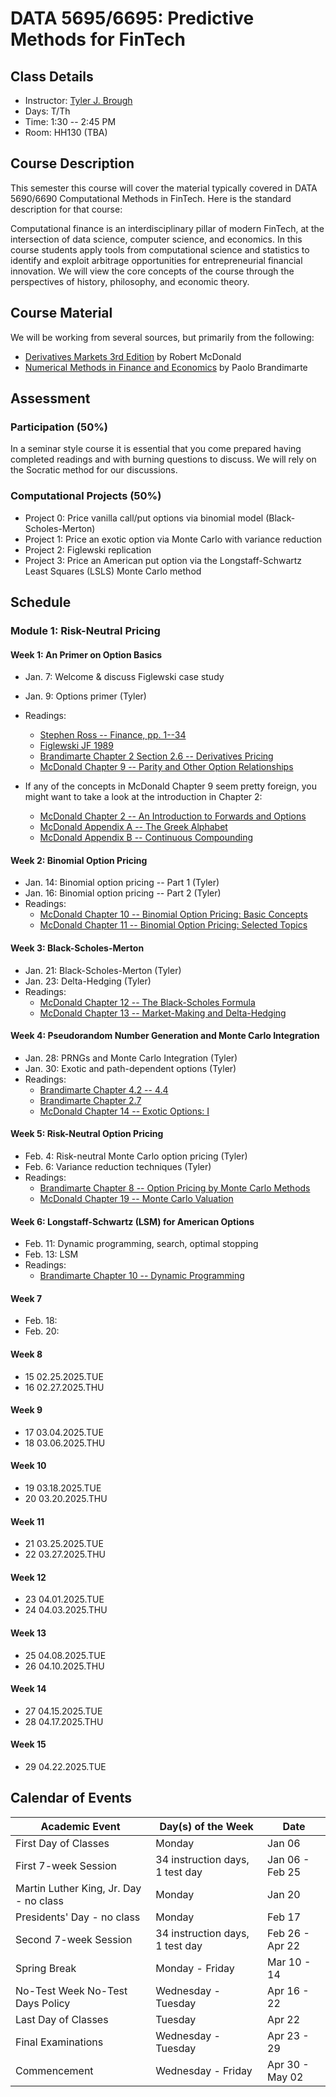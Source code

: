 # **DATA 5695/6695: Predictive Methods for FinTech**

## Class Details

- Instructor: [Tyler J. Brough](https://broughtj.github.io/)
- Days: T/Th
- Time: 1:30 -- 2:45 PM
- Room: HH130 (TBA)

## Course Description 

This semester this course will cover the material typically covered in DATA 5690/6690 Computational Methods in FinTech. Here is the standard description for that course: 

Computational finance is an interdisciplinary pillar of modern FinTech, at the intersection of data science, computer science, and economics. In this course students apply tools from computational science and statistics to identify and exploit arbitrage opportunities for entrepreneurial financial innovation. We will view the core concepts of the course through the perspectives of history, philosophy, and economic theory.  

## Course Material

We will be working from several sources, but primarily from the following: 

- [Derivatives Markets 3rd Edition](https://www.pearson.com/en-us/subject-catalog/p/derivatives-markets/P200000005976/9780137612864) by Robert McDonald
- [Numerical Methods in Finance and Economics](https://onlinelibrary.wiley.com/doi/book/10.1002/0470080493) by Paolo Brandimarte 


## Assessment 

### Participation (50%)

In a seminar style course it is essential that you come prepared having completed readings and with burning questions to discuss. We will rely on the Socratic method for our discussions. 

### Computational Projects (50%)

- Project 0: Price vanilla call/put options via binomial model (Black-Scholes-Merton) 
- Project 1: Price an exotic option via Monte Carlo with variance reduction
- Project 2: Figlewski replication
- Project 3: Price an American put option via the Longstaff-Schwartz Least Squares (LSLS) Monte Carlo method

## Schedule 

### Module 1: Risk-Neutral Pricing

#### Week 1: An Primer on Option Basics

- Jan. 7: Welcome & discuss Figlewski case study 
- Jan. 9: Options primer (Tyler) 
- Readings:
  - [Stephen Ross -- Finance, pp. 1--34](https://usu.app.box.com/file/1743638968317)
  - [Figlewski JF 1989](https://usu.box.com/s/w7isz919owp6w21wz1esekv97efior5o)
  - [Brandimarte Chapter 2 Section 2.6 -- Derivatives Pricing](https://usu.app.box.com/file/1743630102019)
  - [McDonald Chapter 9 -- Parity and Other Option Relationships](https://usu.app.box.com/file/1743588462692)

- If any of the concepts in McDonald Chapter 9 seem pretty foreign, you might want to take a look at the introduction in Chapter 2:
  - [McDonald Chapter 2 -- An Introduction to Forwards and Options](https://usu.app.box.com/file/1743804304514)
  - [McDonald Appendix A -- The Greek Alphabet](https://usu.app.box.com/file/1743815324580)
  - [McDonald Appendix B -- Continuous Compounding](https://usu.app.box.com/file/1743813357112)


#### Week 2: Binomial Option Pricing 

- Jan. 14: Binomial option pricing -- Part 1 (Tyler)
- Jan. 16: Binomial option pricing -- Part 2 (Tyler)
- Readings:
  - [McDonald Chapter 10 -- Binomial Option Pricing: Basic Concepts](https://usu.app.box.com/file/1743602073176)
  - [McDonald Chapter 11 -- Binomial Option Pricing: Selected Topics](https://usu.app.box.com/file/1743589115485)

#### Week 3: Black-Scholes-Merton

- Jan. 21: Black-Scholes-Merton  (Tyler)
- Jan. 23: Delta-Hedging (Tyler)
- Readings:
  - [McDonald Chapter 12 -- The Black-Scholes Formula](https://usu.app.box.com/file/1743605999526)
  - [McDonald Chapter 13 -- Market-Making and Delta-Hedging](https://usu.app.box.com/file/1743591119897)

#### Week 4: Pseudorandom Number Generation and Monte Carlo Integration

- Jan. 28: PRNGs and Monte Carlo Integration (Tyler) 
- Jan. 30: Exotic and path-dependent options (Tyler) 
- Readings:
  - [Brandimarte Chapter 4.2 -- 4.4](https://usu.app.box.com/file/1743642602282)
  - [Brandimarte Chapter 2.7](https://usu.app.box.com/file/1743630102019)
  - [McDonald Chapter 14 -- Exotic Options: I](https://usu.app.box.com/file/1743598729925)

#### Week 5: Risk-Neutral Option Pricing 

- Feb. 4: Risk-neutral Monte Carlo option pricing (Tyler) 
- Feb. 6: Variance reduction techniques (Tyler) 
- Readings:
  - [Brandimarte Chapter 8 -- Option Pricing by Monte Carlo Methods](https://usu.app.box.com/file/1743631787016)
  - [McDonald Chapter 19 -- Monte Carlo Valuation](https://usu.app.box.com/file/1743696781732)

#### Week 6: Longstaff-Schwartz (LSM) for American Options

- Feb. 11: Dynamic programming, search, optimal stopping 
- Feb. 13: LSM 
- Readings: 
  - [Brandimarte Chapter 10 -- Dynamic Programming](https://usu.app.box.com/file/1743716691968)


#### Week 7 

- Feb. 18: 
- Feb. 20: 

#### Week 8 

- 15 02.25.2025.TUE
- 16 02.27.2025.THU

#### Week 9 

- 17 03.04.2025.TUE
- 18 03.06.2025.THU

#### Week 10

- 19 03.18.2025.TUE
- 20 03.20.2025.THU

#### Week 11

- 21 03.25.2025.TUE
- 22 03.27.2025.THU

#### Week 12

- 23 04.01.2025.TUE
- 24 04.03.2025.THU

#### Week 13

- 25 04.08.2025.TUE
- 26 04.10.2025.THU

#### Week 14

- 27 04.15.2025.TUE
- 28 04.17.2025.THU

#### Week 15

- 29 04.22.2025.TUE


## Calendar of Events

| Academic Event                         | Day(s) of the Week              | Date            |
|----------------------------------------|---------------------------------|-----------------|
| First Day of Classes                   | Monday                          | Jan 06          |
| First 7-week Session                   | 34 instruction days, 1 test day | Jan 06 - Feb 25 |
| Martin Luther King, Jr. Day - no class | Monday                          | Jan 20          |
| Presidents' Day - no class             | Monday                          | Feb 17          |
| Second 7-week Session                  | 34 instruction days, 1 test day | Feb 26 - Apr 22 |
| Spring Break                           | Monday - Friday                 | Mar 10 - 14     |
| No-Test Week No-Test Days Policy       | Wednesday - Tuesday             | Apr 16 - 22     |
| Last Day of Classes                    | Tuesday                         | Apr 22          |
| Final Examinations                     | Wednesday - Tuesday             | Apr 23 - 29     |
| Commencement                           | Wednesday - Friday              | Apr 30 - May 02 |